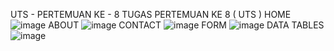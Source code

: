 UTS - PERTEMUAN KE - 8
TUGAS PERTEMUAN KE 8 ( UTS )
HOME
![image](https://github.com/user-attachments/assets/88d359ca-181d-46bc-8b5a-7b0c7beac129)
ABOUT
![image](https://github.com/user-attachments/assets/795587d8-d4f0-4d54-a53d-e3d1aa444935)
CONTACT
![image](https://github.com/user-attachments/assets/f6964c58-5dab-4177-940d-d26cdb29bbbe)
FORM
![image](https://github.com/user-attachments/assets/6128acca-c3eb-4b61-a7f0-599b71186fd2)
DATA TABLES
![image](https://github.com/user-attachments/assets/bf5fe553-fc5f-4f28-8a8f-4524f86eb62c)
